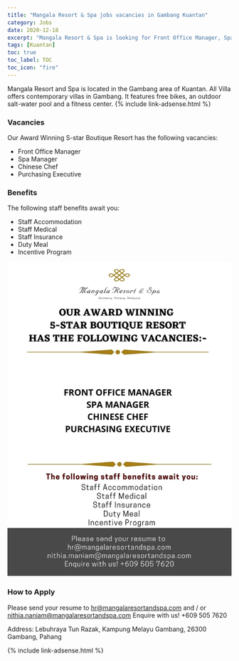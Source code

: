 ```yaml
---
title: "Mangala Resort & Spa jobs vacancies in Gambang Kuantan" 
category: Jobs 
date: 2020-12-18
excerpt: "Mangala Resort & Spa is looking for Front Office Manager, Spa Manager, Chinese Chef, Purchasing Executive"
tags: [Kuantan] 
toc: true 
toc_label: TOC 
toc_icon: "fire" 
--- 
```


Mangala Resort and Spa is located in the Gambang area of Kuantan. All Villa offers contemporary villas in Gambang. It features free bikes, an outdoor salt-water pool and a fitness center. 
{% include link-adsense.html %} 
### Vacancies
Our Award Winning S-star Boutique Resort has the following vacancies:
- Front Office Manager
- Spa Manager
- Chinese Chef
- Purchasing Executive

### Benefits
The following staff benefits await you:
- Staff Accommodation
- Staff Medical
- Staff Insurance
- Duty Meal
- Incentive Program

![Mangala Resort & Spa Vacancies!](/assets/images/2020-12/mangala-resort-spa-vacancies.jpg "Mangala Resort & Spa Vacancies")

### How to Apply
Please send your resume to hr@mangalaresortandspa.com and / or nithia.naniam@mangalaresortandspa.com
Enquire with us! +609 505 7620

Address: Lebuhraya Tun Razak, Kampung Melayu Gambang, 26300 Gambang, Pahang

{% include link-adsense.html %} 